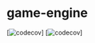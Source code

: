 # game-engine

[![codecov](https://codecov.io/gh/krisukox/game-engine-v4/branch/coordinate-graph/graphs/badge.svg?token=H1GXCQQ3YG)]
[![codecov](https://codecov.io/gh/krisukox/game-engine-v4/branch/master/graphs/badge.svg?token=H1GXCQQ3YG)]
